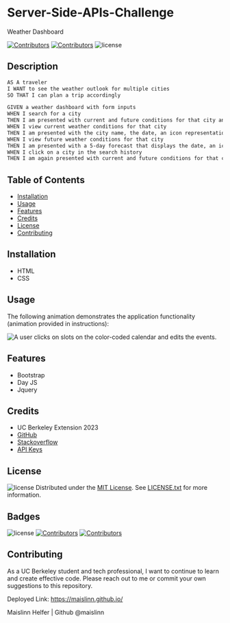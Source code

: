 # Server-Side-APIs-Challenge
Weather Dashboard


[![Contributors](https://img.shields.io/badge/Collaborator-UCBERKELEY-blue)](https://extension.berkeley.edu/)
[![Contributors](https://img.shields.io/badge/Collaborator-MAISLINN-blue)](https://github.com/Maislinn)
![license](https://img.shields.io/badge/license-MIT-yellow)
 

## Description
```md
AS A traveler
I WANT to see the weather outlook for multiple cities
SO THAT I can plan a trip accordingly
```

```md
GIVEN a weather dashboard with form inputs
WHEN I search for a city
THEN I am presented with current and future conditions for that city and that city is added to the search history
WHEN I view current weather conditions for that city
THEN I am presented with the city name, the date, an icon representation of weather conditions, the temperature, the humidity, and the the wind speed
WHEN I view future weather conditions for that city
THEN I am presented with a 5-day forecast that displays the date, an icon representation of weather conditions, the temperature, the wind speed, and the humidity
WHEN I click on a city in the search history
THEN I am again presented with current and future conditions for that city
```

## Table of Contents
 * [Installation](#installation)
 * [Usage](#usage)
 * [Features](#features)
 * [Credits](#credits)
 * [License](#license)
 * [Contributing](#contributing)


## Installation
- HTML
- CSS



## Usage
The following animation demonstrates the application functionality (animation provided in instructions):

![A user clicks on slots on the color-coded calendar and edits the events.](./Assets/05-third-party-apis-homework-demo.gif)

## Features
- Bootstrap
- Day JS
- Jquery

## Credits
- UC Berkeley Extension 2023
- [GitHub](https://docs.github.com/en)
- [Stackoverflow](https://stackoverflow.com/)
- [API Keys](https://coding-boot-camp.github.io/full-stack/apis/how-to-use-api-keys)

## License


![license](https://img.shields.io/badge/license-MIT-yellow)
Distributed under the [MIT License](https://opensource.org/license/mit/). See [LICENSE.txt](/LICENSE) for more information.
## Badges


![license](https://img.shields.io/badge/license-MIT-yellow)
[![Contributors](https://img.shields.io/badge/Collaborator-MAISLINN-blue)](https://github.com/Maislinn)
[![Contributors](https://img.shields.io/badge/Collaborator-UCBERKELEY-blue)](https://extension.berkeley.edu/)


## Contributing
As a UC Berkeley student and tech professional, I want to continue to learn and create effective code. Please reach out to me or commit your own suggestions to this repository. 


Deployed Link: https://maislinn.github.io/

Maislinn Helfer | Github @maislinn

